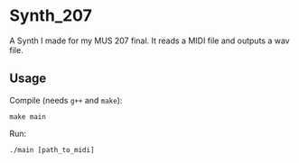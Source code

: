 # Synth_207
A Synth I made for my MUS 207 final. It reads a MIDI file and outputs a wav file.

## Usage
Compile (needs `g++` and `make`):

`make main`

Run:

`./main [path_to_midi]`